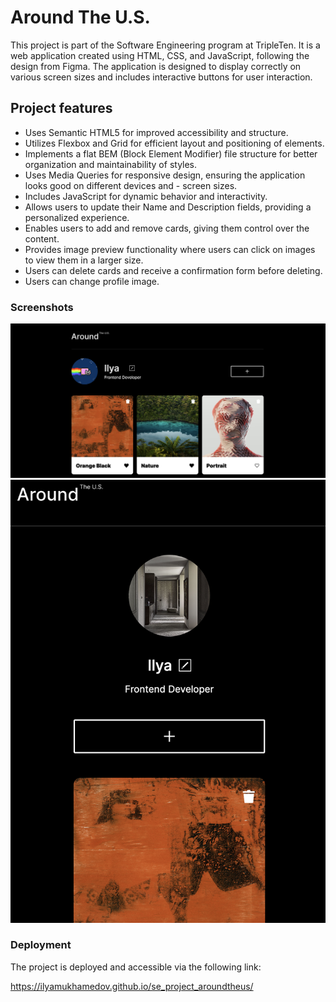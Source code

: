 # Around The U.S.

This project is part of the Software Engineering program at TripleTen. It is a web application created using HTML, CSS, and JavaScript, following the design from Figma. The application is designed to display correctly on various screen sizes and includes interactive buttons for user interaction.

## Project features

- Uses Semantic HTML5 for improved accessibility and structure.
- Utilizes Flexbox and Grid for efficient layout and positioning of elements.
- Implements a flat BEM (Block Element Modifier) file structure for better organization and maintainability of styles.
- Uses Media Queries for responsive design, ensuring the application looks good on different devices and - screen sizes.
- Includes JavaScript for dynamic behavior and interactivity.
- Allows users to update their Name and Description fields, providing a personalized experience.
- Enables users to add and remove cards, giving them control over the content.
- Provides image preview functionality where users can click on images to view them in a larger size.
- Users can delete cards and receive a confirmation form before deleting.
- Users can change profile image.

### Screenshots

<img src="https://github.com/ilyamukhamedov/se_project_aroundtheus/blob/main/src/images/Main.png" width="600"/>

<img src="https://github.com/ilyamukhamedov/se_project_aroundtheus/blob/main/src/images/Mobile.png" width="600"/>

### Deployment

The project is deployed and accessible via the following link:

https://ilyamukhamedov.github.io/se_project_aroundtheus/

